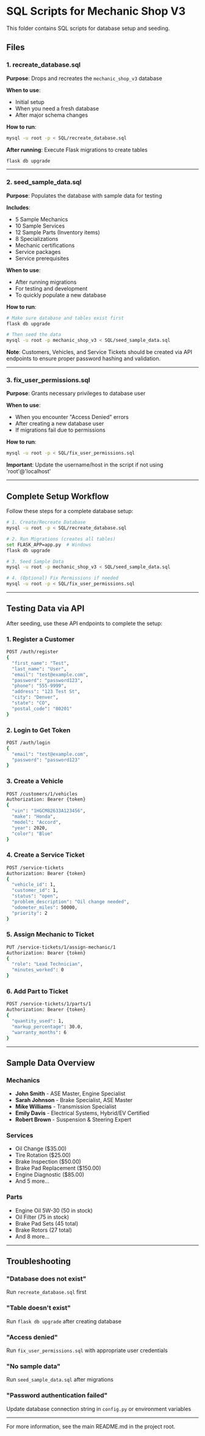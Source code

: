 # SQL Scripts for Mechanic Shop V3

This folder contains SQL scripts for database setup and seeding.

## Files

### 1. recreate_database.sql
**Purpose**: Drops and recreates the `mechanic_shop_v3` database

**When to use**: 
- Initial setup
- When you need a fresh database
- After major schema changes

**How to run**:
```bash
mysql -u root -p < SQL/recreate_database.sql
```

**After running**: Execute Flask migrations to create tables
```bash
flask db upgrade
```

---

### 2. seed_sample_data.sql
**Purpose**: Populates the database with sample data for testing

**Includes**:
- 5 Sample Mechanics
- 10 Sample Services
- 12 Sample Parts (Inventory items)
- 8 Specializations
- Mechanic certifications
- Service packages
- Service prerequisites

**When to use**:
- After running migrations
- For testing and development
- To quickly populate a new database

**How to run**:
```bash
# Make sure database and tables exist first
flask db upgrade

# Then seed the data
mysql -u root -p mechanic_shop_v3 < SQL/seed_sample_data.sql
```

**Note**: Customers, Vehicles, and Service Tickets should be created via API endpoints to ensure proper password hashing and validation.

---

### 3. fix_user_permissions.sql
**Purpose**: Grants necessary privileges to database user

**When to use**:
- When you encounter "Access Denied" errors
- After creating a new database user
- If migrations fail due to permissions

**How to run**:
```bash
mysql -u root -p < SQL/fix_user_permissions.sql
```

**Important**: Update the username/host in the script if not using 'root'@'localhost'

---

## Complete Setup Workflow

Follow these steps for a complete database setup:

```bash
# 1. Create/Recreate Database
mysql -u root -p < SQL/recreate_database.sql

# 2. Run Migrations (creates all tables)
set FLASK_APP=app.py  # Windows
flask db upgrade

# 3. Seed Sample Data
mysql -u root -p mechanic_shop_v3 < SQL/seed_sample_data.sql

# 4. (Optional) Fix Permissions if needed
mysql -u root -p < SQL/fix_user_permissions.sql
```

---

## Testing Data via API

After seeding, use these API endpoints to complete the setup:

### 1. Register a Customer
```bash
POST /auth/register
{
  "first_name": "Test",
  "last_name": "User",
  "email": "test@example.com",
  "password": "password123",
  "phone": "555-9999",
  "address": "123 Test St",
  "city": "Denver",
  "state": "CO",
  "postal_code": "80201"
}
```

### 2. Login to Get Token
```bash
POST /auth/login
{
  "email": "test@example.com",
  "password": "password123"
}
```

### 3. Create a Vehicle
```bash
POST /customers/1/vehicles
Authorization: Bearer {token}
{
  "vin": "1HGCM82633A123456",
  "make": "Honda",
  "model": "Accord",
  "year": 2020,
  "color": "Blue"
}
```

### 4. Create a Service Ticket
```bash
POST /service-tickets
Authorization: Bearer {token}
{
  "vehicle_id": 1,
  "customer_id": 1,
  "status": "open",
  "problem_description": "Oil change needed",
  "odometer_miles": 50000,
  "priority": 2
}
```

### 5. Assign Mechanic to Ticket
```bash
PUT /service-tickets/1/assign-mechanic/1
Authorization: Bearer {token}
{
  "role": "Lead Technician",
  "minutes_worked": 0
}
```

### 6. Add Part to Ticket
```bash
POST /service-tickets/1/parts/1
Authorization: Bearer {token}
{
  "quantity_used": 1,
  "markup_percentage": 30.0,
  "warranty_months": 6
}
```

---

## Sample Data Overview

### Mechanics
- **John Smith** - ASE Master, Engine Specialist
- **Sarah Johnson** - Brake Specialist, ASE Master
- **Mike Williams** - Transmission Specialist
- **Emily Davis** - Electrical Systems, Hybrid/EV Certified
- **Robert Brown** - Suspension & Steering Expert

### Services
- Oil Change ($35.00)
- Tire Rotation ($25.00)
- Brake Inspection ($50.00)
- Brake Pad Replacement ($150.00)
- Engine Diagnostic ($85.00)
- And 5 more...

### Parts
- Engine Oil 5W-30 (50 in stock)
- Oil Filter (75 in stock)
- Brake Pad Sets (45 total)
- Brake Rotors (27 total)
- And 8 more...

---

## Troubleshooting

### "Database does not exist"
Run `recreate_database.sql` first

### "Table doesn't exist"
Run `flask db upgrade` after creating database

### "Access denied"
Run `fix_user_permissions.sql` with appropriate user credentials

### "No sample data"
Run `seed_sample_data.sql` after migrations

### "Password authentication failed"
Update database connection string in `config.py` or environment variables

---

For more information, see the main README.md in the project root.
